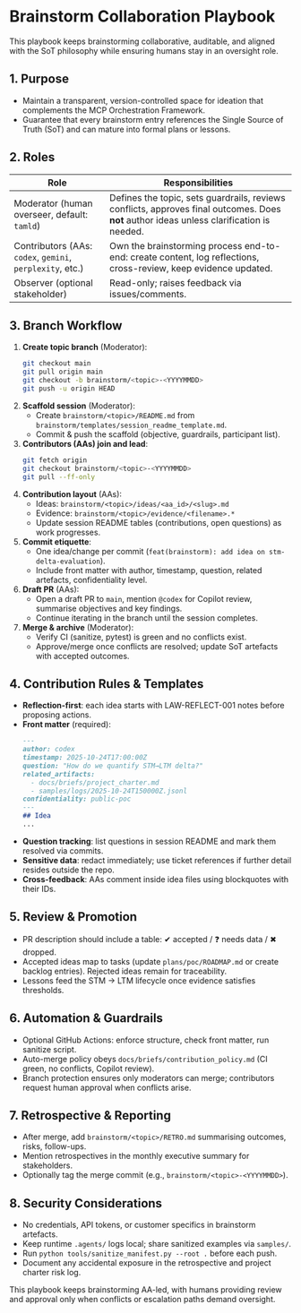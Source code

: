 # Brainstorm Collaboration Playbook

This playbook keeps brainstorming collaborative, auditable, and aligned with the SoT philosophy while ensuring humans stay in an oversight role.

## 1. Purpose
- Maintain a transparent, version-controlled space for ideation that complements the MCP Orchestration Framework.
- Guarantee that every brainstorm entry references the Single Source of Truth (SoT) and can mature into formal plans or lessons.

## 2. Roles
| Role | Responsibilities |
| --- | --- |
| Moderator (human overseer, default: `tamld`) | Defines the topic, sets guardrails, reviews conflicts, approves final outcomes. Does **not** author ideas unless clarification is needed. |
| Contributors (AAs: `codex`, `gemini`, `perplexity`, etc.) | Own the brainstorming process end-to-end: create content, log reflections, cross-review, keep evidence updated. |
| Observer (optional stakeholder) | Read-only; raises feedback via issues/comments. |

## 3. Branch Workflow
1. **Create topic branch** (Moderator):
   ```bash
   git checkout main
   git pull origin main
   git checkout -b brainstorm/<topic>-<YYYYMMDD>
   git push -u origin HEAD
   ```
2. **Scaffold session** (Moderator):
   - Create `brainstorm/<topic>/README.md` from `brainstorm/templates/session_readme_template.md`.
   - Commit & push the scaffold (objective, guardrails, participant list).
3. **Contributors (AAs) join and lead**:
   ```bash
   git fetch origin
   git checkout brainstorm/<topic>-<YYYYMMDD>
   git pull --ff-only
   ```
4. **Contribution layout** (AAs):
   - Ideas: `brainstorm/<topic>/ideas/<aa_id>/<slug>.md`
   - Evidence: `brainstorm/<topic>/evidence/<filename>.*`
   - Update session README tables (contributions, open questions) as work progresses.
5. **Commit etiquette**:
   - One idea/change per commit (`feat(brainstorm): add idea on stm-delta-evaluation`).
   - Include front matter with author, timestamp, question, related artefacts, confidentiality level.
6. **Draft PR** (AAs):
   - Open a draft PR to `main`, mention `@codex` for Copilot review, summarise objectives and key findings.
   - Continue iterating in the branch until the session completes.
7. **Merge & archive** (Moderator):
   - Verify CI (sanitize, pytest) is green and no conflicts exist.
   - Approve/merge once conflicts are resolved; update SoT artefacts with accepted outcomes.

## 4. Contribution Rules & Templates
- **Reflection-first**: each idea starts with LAW-REFLECT-001 notes before proposing actions.
- **Front matter** (required):
  ```markdown
  ---
  author: codex
  timestamp: 2025-10-24T17:00:00Z
  question: "How do we quantify STM→LTM delta?"
  related_artifacts:
    - docs/briefs/project_charter.md
    - samples/logs/2025-10-24T150000Z.jsonl
  confidentiality: public-poc
  ---
  ## Idea
  ...
  ```
- **Question tracking**: list questions in session README and mark them resolved via commits.
- **Sensitive data**: redact immediately; use ticket references if further detail resides outside the repo.
- **Cross-feedback**: AAs comment inside idea files using blockquotes with their IDs.

## 5. Review & Promotion
- PR description should include a table: ✔ accepted / ❓ needs data / ✖ dropped.
- Accepted ideas map to tasks (update `plans/poc/ROADMAP.md` or create backlog entries). Rejected ideas remain for traceability.
- Lessons feed the STM → LTM lifecycle once evidence satisfies thresholds.

## 6. Automation & Guardrails
- Optional GitHub Actions: enforce structure, check front matter, run sanitize script.
- Auto-merge policy obeys `docs/briefs/contribution_policy.md` (CI green, no conflicts, Copilot review).
- Branch protection ensures only moderators can merge; contributors request human approval when conflicts arise.

## 7. Retrospective & Reporting
- After merge, add `brainstorm/<topic>/RETRO.md` summarising outcomes, risks, follow-ups.
- Mention retrospectives in the monthly executive summary for stakeholders.
- Optionally tag the merge commit (e.g., `brainstorm/<topic>-<YYYYMMDD>`).

## 8. Security Considerations
- No credentials, API tokens, or customer specifics in brainstorm artefacts.
- Keep runtime `.agents/` logs local; share sanitized examples via `samples/`.
- Run `python tools/sanitize_manifest.py --root .` before each push.
- Document any accidental exposure in the retrospective and project charter risk log.

This playbook keeps brainstorming AA-led, with humans providing review and approval only when conflicts or escalation paths demand oversight.
